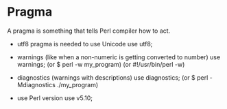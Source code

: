 # Pragma
A pragma is something that tells Perl compiler how to act.

- utf8 pragma is needed to use Unicode
use utf8;

- warnings (like when a non-numeric is getting converted to number)
use warnings;
(or $ perl -w my_program)
(or #!/usr/bin/perl -w)

- diagnostics (warnings with descriptions)
use diagnostics;
(or $ perl -Mdiagnostics ./my_program)

- use Perl version
use v5.10;
